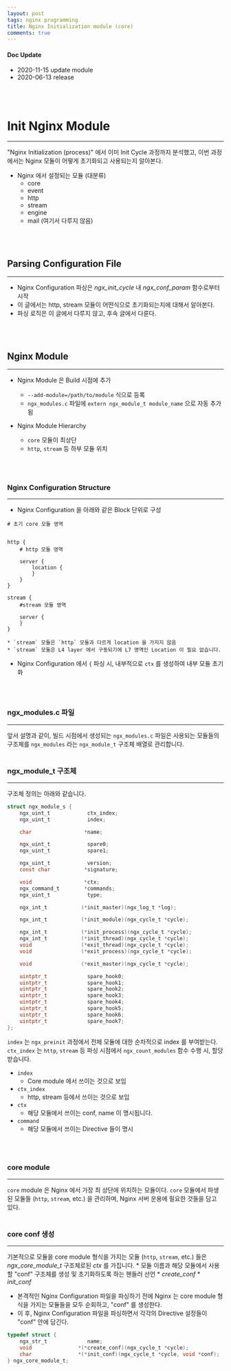 ```yaml
---
layout: post
tags: nginx programming
title: Nginx Initialization module (core)
comments: true
---
```


#### Doc Update

* 2020-11-15 update module
* 2020-06-13 release
<br/>
<br/>

# Init Nginx Module

---

"Nginx Initialization (process)" 에서 이미 Init Cycle 과정까지 분석했고,
이번 과정에서는 Nginx 모듈이 어떻게 초기화되고 사용되는지 알아본다.

* Nginx 에서 설정되는 모듈 (대분류)
    * core
    * event
    * http
    * stream
    * engine
    * mail (여기서 다루지 않음)
<br/>
<br/>


## Parsing Configuration File

---

* Nginx Configuration 파싱은 *ngx_init_cycle* 내 *ngx_conf_param* 함수로부터 시작
* 이 글에서는 http, stream 모듈이 어떤식으로 초기화되는지에 대해서 알아본다.
* 파싱 로직은 이 글에서 다루지 않고, 후속 글에서 다룬다.
<br/>
<br/>


## Nginx Module

---

* Nginx Module 은 Build 시점에 추가
    * `--add-module=/path/to/module` 식으로 등록
    * `ngx_modules.c` 파일에 `extern ngx_module_t module_name` 으로 자동 추가됨


* Nginx Module Hierarchy
    * `core` 모듈이 최상단
    * `http`, `stream` 등 하부 모듈 위치
<br/>
<br/>

### Nginx Configuration Structure

---

* Nginx Configuration 을 아래와 같은 Block 단위로 구성
```
# 초기 core 모듈 영역


http {
    # http 모듈 영역

    server {
        location {
        }
    }
}

stream {
    #stream 모듈 영역

    server {
    }
}
```
    * `stream` 모듈은 `http` 모듈과 다르게 location 을 가지지 않음
    * `stream` 모듈은 L4 layer 에서 구동되기에 L7 영역인 Location 이 필요 없습니다.

* Nginx Configuration 에서 `{` 파싱 시, 내부적으로 `ctx` 를 생성하여 내부 모듈 초기화
<br/>
<br/>

### ngx_modules.c 파일

---

앞서 설명과 같이, 빌드 시점에서 생성되는 `ngx_modules.c` 파일은 사용되는
모듈들의 구조체를 `ngx_modules` 라는 `ngx_module_t` 구조체 배열로 관리합니다.
<br/>
<br/>

### ngx_module_t 구조체

---

구조체 정의는 아래와 같습니다.

```c
struct ngx_module_s {
    ngx_uint_t            ctx_index;
    ngx_uint_t            index;

    char                 *name;

    ngx_uint_t            spare0;
    ngx_uint_t            spare1;

    ngx_uint_t            version;
    const char           *signature;

    void                 *ctx;
    ngx_command_t        *commands;
    ngx_uint_t            type;

    ngx_int_t           (*init_master)(ngx_log_t *log);

    ngx_int_t           (*init_module)(ngx_cycle_t *cycle);

    ngx_int_t           (*init_process)(ngx_cycle_t *cycle);
    ngx_int_t           (*init_thread)(ngx_cycle_t *cycle);
    void                (*exit_thread)(ngx_cycle_t *cycle);
    void                (*exit_process)(ngx_cycle_t *cycle);

    void                (*exit_master)(ngx_cycle_t *cycle);

    uintptr_t             spare_hook0;
    uintptr_t             spare_hook1;
    uintptr_t             spare_hook2;
    uintptr_t             spare_hook3;
    uintptr_t             spare_hook4;
    uintptr_t             spare_hook5;
    uintptr_t             spare_hook6;
    uintptr_t             spare_hook7;
};
```

`index` 는 `ngx_preinit` 과정에서 전체 모듈에 대한 순차적으로 index 를 부여받는다.  
`ctx_index` 는 `http`, `stream` 등 파싱 시점에서 `ngx_count_modules` 함수 수행 시,
할당 받습니다.

* `index`
    * Core module 에서 쓰이는 것으로 보임
* `ctx_index`
    * http, stream 등에서 쓰이는 것으로 보임
* `ctx`
    * 해당 모듈에서 쓰이는 conf, name 이 명시됩니다.
* `command`
    * 해당 모듈에서 쓰이는 Directive 들이 명시
<br/>
<br/>

### core module

---

`core` module 은 Nginx 에서 가장 최 상단에 위치하는 모듈이다. `core` 모듈에서
파생된 모듈들 (`http`, `stream`, etc.) 을 관리하며, Nginx 서버 운용에 필요한
것들을 담고 있다.
<br/>
<br/>

### core conf 생성

---

기본적으로 모듈을 
core module 형식을 가지는 모듈 (`http`, `stream`, etc.) 들은
*ngx_core_module_t* 구조체로된 *ctx* 를 가집니다.
    * 모듈 이름과 해당 모듈에서 사용할 "conf" 구조체를 생성 및 초기화하도록 하는 핸들러 선언
    * *create_conf*
    * *init_conf*
* 본격적인 Nginx Configuration 파일을 파싱하기 전에 Nginx 는 core module 형식을 가지는
  모듈들을 모두 순회하고, "conf" 를 생성한다.
* 이 후, Nginx Configuration 파일을 파싱하면서 각각의 Directive 설정들이 "conf" 안에 담긴다.

```c
typedef struct {
    ngx_str_t             name;
    void               *(*create_conf)(ngx_cycle_t *cycle);
    char               *(*init_conf)(ngx_cycle_t *cycle, void *conf);
} ngx_core_module_t;
```
